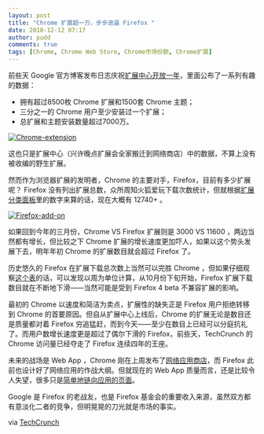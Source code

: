 ```yaml
---
layout: post
title: "Chrome 扩展超一万，步步进逼 Firefox "
date: 2010-12-12 07:17
author: pudd
comments: true
tags: [Chrome, Chrome Web Store, Chrome市场份额, Chrome扩展]
---
```

前些天 Google 官方博客发布日志庆祝[扩展中心开放一年](http://www.chromi.org/archives/9301)，里面公布了一系列有趣的数据：


*   拥有超过8500枚 Chrome 扩展和1500套 Chrome 主题；
*   三分之一的 Chrome 用户至少安装过一个扩展；
*   总扩展和主题安装数量超过7000万。

<a href="http://img.chromi.org/2010/12/Chrome-extension.png">![](http://img.chromi.org/2010/12/Chrome-extension.png "Chrome-extension")</a>

这也只是扩展中心（兴许晚点扩展会全家搬迁到网络商店）中的数据，不算上没有被收编的野生扩展。

然而作为浏览器扩展的发明者，Chrome 的主要对手，Firefox，目前有多少扩展呢？ Firefox 没有列出扩展总数，众所周知火狐爱玩下载次数统计，但就根据[扩展分类面板](https://addons.mozilla.org/en-US/firefox/?browse=featured)里的数字来算的话，现在大概有 12740+ 。

<a href="http://img.chromi.org/2010/12/Firefox-add-on.png">![](http://img.chromi.org/2010/12/Firefox-add-on.png "Firefox-add-on")</a>

如果回到今年的三月份，Chrome VS Firefox 扩展则是 3000 VS 11600 ，两边当然都有增长，但比较之下 Chrome 扩展的增长速度更加吓人，如果以这个势头发展下去，明年年初 Chrome 的扩展数目就会超过 Firefox 了。

历史悠久的 Firefox 在扩展下载总次数上当然可以完胜 Chrome ，但如果仔细观察[这个表](https://addons.mozilla.org/en-US/statistics/)的话，可以发现以周为单位计算，从10月份下旬开始，Firefox 扩展下载数目就在不断地下滑——当然可能是受到 Firefox 4 beta 不兼容扩展的影响。

最初的 Chrome 以速度和简洁为卖点，扩展性的缺失正是 Firefox 用户拒绝转移到 Chrome 的首要原因。但自从扩展中心上线后，Chrome 的扩展无论是数目还是质量都对着 Firefox 穷追猛赶，而到今天——至少在数目上已经可以分庭抗礼了。而用户数增长速度更是超过了偶尔下滑的 Firefox，前些天，TechCrunch 的 Chrome 访问量已经夺走了 Firefox 连续四年的王座。

未来的战场是 Web App ，Chrome 刚在上周发布了[网络应用商店](http://www.chromi.org/archives/9157)，而 Firefox 此前也设计好了网络应用的作战大纲。但就现在的 Web App 质量而言，还是比较令人失望，很多只是[简单地链向应用的页面](http://www.chromi.org/archives/9209)。

Google 是 Firefox 的老战友，也是 Firefox 基金会的重要收入来源，虽然双方都有意淡化二者的竞争，但明晃晃的刀光就是市场的事实。

via [TechCrunch](http://techcrunch.com/2010/12/10/chrome-extension-numbers/)
